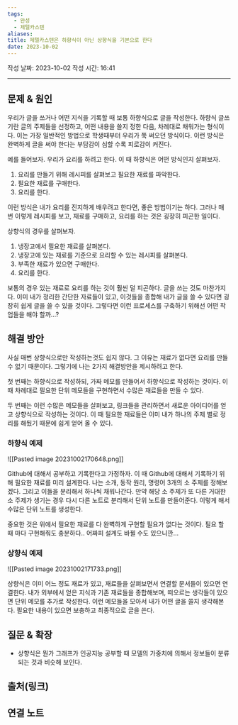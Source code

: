 ```yaml
---
tags: 
  - 완성
  - 제텔카스텐
aliases: 
title: 제텔카스텐은 하향식이 아닌 상향식을 기본으로 한다
date: 2023-10-02
---
```

작성 날짜: 2023-10-02
작성 시간: 16:41


----

## 문제 & 원인

우리가 글을 쓰거나 어떤 지식을 기록할 때 보통 하향식으로 글을 작성한다. 하향식 글쓰기란 글의 주제들을 선정하고, 어떤 내용을 쓸지 정한 다음, 차례대로 채워가는 형식이다. 이는 가장 일반적인 방법으로 학생때부터 우리가 쭉 써오던 방식이다. 이런 방식은 완벽하게 글을 써야 한다는 부담감이 심할 수록 피로감이 커진다.

예를 들어보자. 우리가 요리를 하려고 한다.  이 때 하향식은 어떤 방식인지 살펴보자.

1. 요리를 만들기 위해 레시피를 살펴보고 필요한 재료를 파악한다.
2. 필요한 재료를 구매한다.
3. 요리를 한다.

이런 방식은 내가 요리를 진지하게 배우려고 한다면, 좋은 방법이기는 하다. 그러나 매 번 이렇게 레시피를 보고, 재료를 구매하고, 요리를 하는 것은 굉장히 피곤한 일이다.

상향식의 경우를 살펴보자.

1. 냉장고에서 필요한 재료를 살펴본다.
2. 냉장고에 있는 재료를 기준으로 요리할 수 있는 레시피를 살펴본다.
3. 부족한 재료가 있으면 구매한다.
4. 요리를 한다.

보통의 경우 있는 재료로 요리를 하는 것이 훨씬 덜 피곤하다. 글을 쓰는 것도 마찬가지다. 이미 내가 정리한 간단한 자료들이 있고, 이것들을 종합해 내가 글을 쓸 수 있다면 굉장히 쉽게 글을 쓸 수 있을 것이다. 그렇다면 이런 프로세스를 구축하기 위해선 어떤 작업들을 해야 할까...?

## 해결 방안

사실 매번 상향식으로만 작성하는것도 쉽지 않다. 그 이유는 재료가 없다면 요리를 만들 수 없기 때문이다. 그렇기에 나는 2가지 해결방안을 제시하려고 한다. 

첫 번째는 하향식으로 작성하되, 가짜 메모를 만들어서 하향식으로 작성하는 것이다. 이 때 차례대로 필요한 단위 메모들을 구현하면서 수많은 재료들을 만들 수 있다. 

두 번째는 이런 수많은 메모들을 살펴보고, 링크들을 관리하면서 새로운 아이디어를 얻고 상향식으로 작성하는 것이다.  이 때 필요한 재료들은 이미 내가 하나의 주제 별로 정리를 해뒀기 때문에 쉽게 얻어 올 수 있다.

### 하향식 예제

![[Pasted image 20231002170648.png]]

Github에 대해서 공부하고 기록한다고 가정하자. 이 때 Github에 대해서 기록하기 위해 필요한 재료를 미리 설계한다. 나는 소개, 동작 원리, 명령어 3개의 소 주제를 정해보겠다. 그리고 이들을 분리해서 하나씩 채워나간다. 만약 해당 소 주제가 또 다른 거대한 소 주제가 생기는 경우 다시 다른 노트로 분리해서 단위 노트를 만들어준다. 이렇게 해서 수많은 단위 노트를 생성한다.

중요한 것은 위에서 필요한 재료를 다 완벽하게 구현할 필요가 없다는 것이다. 필요 할 때 마다 구현해줘도 충분하다.. 어짜피 설계도 바뀔 수도 있으니깐...

### 상향식 예제

![[Pasted image 20231002171733.png]]

상향식은 이미 어느 정도 재료가 있고, 재료들을 살펴보면서 연결할 문서들이 있으면 연결한다. 내가 외부에서 얻은 지식과 기존 재료들을 종합해보며, 떠오르는 생각들이 있으면 단위 메모를 추가로 작성한다. 이런 메모들을 모아서 내가 어떤 글을 쓸지 생각해본다. 필요한 내용이 있으면 보충하고 최종적으로 글을 쓴다.
## 질문 & 확장

- 상향식은 뭔가 그래프가 인공지능 공부할 때 모델의 가중치에 의해서 정보들이 분류되는 것과 비슷해 보인다.

## 출처(링크)


## 연결 노트
